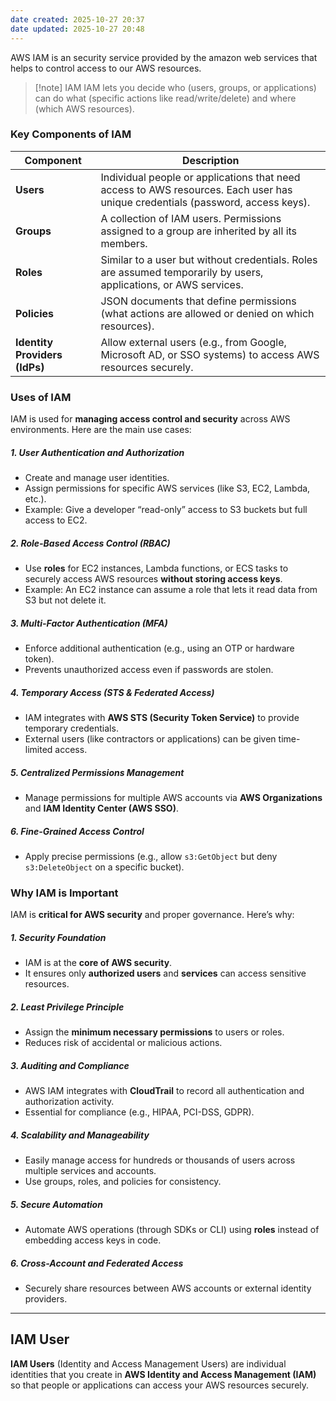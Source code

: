 ```yaml
---
date created: 2025-10-27 20:37
date updated: 2025-10-27 20:48
---
```


AWS IAM is an security service provided by the amazon web services that helps to control access to our AWS resources.

> [!note] IAM
> IAM lets you decide who (users, groups, or applications) can do what (specific actions like read/write/delete) and where (which AWS resources).

### Key Components of IAM

| Component                     | Description                                                                                                                    |
| ----------------------------- | ------------------------------------------------------------------------------------------------------------------------------ |
| **Users**                     | Individual people or applications that need access to AWS resources. Each user has unique credentials (password, access keys). |
| **Groups**                    | A collection of IAM users. Permissions assigned to a group are inherited by all its members.                                   |
| **Roles**                     | Similar to a user but without credentials. Roles are assumed temporarily by users, applications, or AWS services.              |
| **Policies**                  | JSON documents that define permissions (what actions are allowed or denied on which resources).                                |
| **Identity Providers (IdPs)** | Allow external users (e.g., from Google, Microsoft AD, or SSO systems) to access AWS resources securely.                       |

### Uses of IAM

IAM is used for **managing access control and security** across AWS environments. Here are the main use cases:

##### 1. User Authentication and Authorization

- Create and manage user identities.
- Assign permissions for specific AWS services (like S3, EC2, Lambda, etc.).
- Example: Give a developer “read-only” access to S3 buckets but full access to EC2.

##### 2. Role-Based Access Control (RBAC)

- Use **roles** for EC2 instances, Lambda functions, or ECS tasks to securely access AWS resources **without storing access keys**.
- Example: An EC2 instance can assume a role that lets it read data from S3 but not delete it.

##### 3. Multi-Factor Authentication (MFA)

- Enforce additional authentication (e.g., using an OTP or hardware token).
- Prevents unauthorized access even if passwords are stolen.

##### 4. Temporary Access (STS & Federated Access)

- IAM integrates with **AWS STS (Security Token Service)** to provide temporary credentials.
- External users (like contractors or applications) can be given time-limited access.

##### 5. Centralized Permissions Management

- Manage permissions for multiple AWS accounts via **AWS Organizations** and **IAM Identity Center (AWS SSO)**.

##### 6. Fine-Grained Access Control

- Apply precise permissions (e.g., allow `s3:GetObject` but deny `s3:DeleteObject` on a specific bucket).

### Why IAM is Important

IAM is **critical for AWS security** and proper governance. Here’s why:

#####  1. Security Foundation

- IAM is at the **core of AWS security**.
- It ensures only **authorized users** and **services** can access sensitive resources.

#####  2. Least Privilege Principle

- Assign the **minimum necessary permissions** to users or roles.
- Reduces risk of accidental or malicious actions.

#####  3. Auditing and Compliance

- AWS IAM integrates with **CloudTrail** to record all authentication and authorization activity.
- Essential for compliance (e.g., HIPAA, PCI-DSS, GDPR).

#####  4. Scalability and Manageability

- Easily manage access for hundreds or thousands of users across multiple services and accounts.
- Use groups, roles, and policies for consistency.
#####  5. Secure Automation
- Automate AWS operations (through SDKs or CLI) using **roles** instead of embedding access keys in code.
#####  6. Cross-Account and Federated Access

- Securely share resources between AWS accounts or external identity providers.

---
## IAM User
**IAM Users** (Identity and Access Management Users) are individual identities that you create in **AWS Identity and Access Management (IAM)** so that people or applications can access your AWS resources securely.